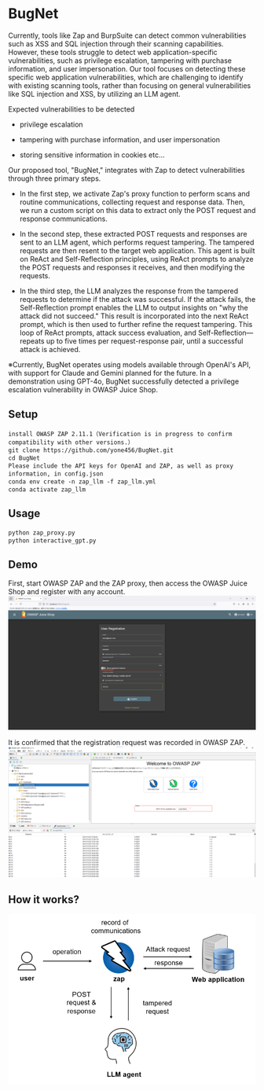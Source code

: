 # BugNet
Currently, tools like Zap and BurpSuite can detect common vulnerabilities such as XSS and SQL injection through their scanning capabilities. However, these tools struggle to detect web application-specific vulnerabilities, such as privilege escalation, tampering with purchase information, and user impersonation. Our tool focuses on detecting these specific web application vulnerabilities, which are challenging to identify with existing scanning tools, rather than focusing on general vulnerabilities like SQL injection and XSS, by utilizing an LLM agent.

Expected vulnerabilities to be detected

- privilege escalation

- tampering with purchase information, and user impersonation

- storing sensitive information in cookies  etc...

Our proposed tool, "BugNet," integrates with Zap to detect vulnerabilities through three primary steps. 

- In the first step, we activate Zap's proxy function to perform scans and routine communications, collecting request and response data. Then, we run a custom script on this data to extract only the POST request and response communications. 

- In the second step, these extracted POST requests and responses are sent to an LLM agent, which performs request tampering. The tampered requests are then resent to the target web application. This agent is built on ReAct and Self-Reflection principles, using ReAct prompts to analyze the POST requests and responses it receives, and then modifying the requests. 

- In the third step, the LLM analyzes the response from the tampered requests to determine if the attack was successful. If the attack fails, the Self-Reflection prompt enables the LLM to output insights on "why the attack did not succeed." This result is incorporated into the next ReAct prompt, which is then used to further refine the request tampering. This loop of ReAct prompts, attack success evaluation, and Self-Reflection—repeats up to five times per request-response pair, until a successful attack is achieved. 

※Currently, BugNet operates using models available through OpenAI's API, with support for Claude and Gemini planned for the future. In a demonstration using GPT-4o, BugNet successfully detected a privilege escalation vulnerability in OWASP Juice Shop. 

## Setup

```
install OWASP ZAP 2.11.1（Verification is in progress to confirm compatibility with other versions.）
git clone https://github.com/yone456/BugNet.git
cd BugNet
Please include the API keys for OpenAI and ZAP, as well as proxy information, in config.json
conda env create -n zap_llm -f zap_llm.yml
conda activate zap_llm
```

## Usage

```
python zap_proxy.py
python interactive_gpt.py
```

## Demo
First, start OWASP ZAP and the ZAP proxy, then access the OWASP Juice Shop and register with any account.
![](https://github.com/yone456/BugNet/blob/main/img/demo_log1.png)

It is confirmed that the registration request was recorded in OWASP ZAP.
![](https://github.com/yone456/BugNet/blob/main/img/demo_zap_log.png)

## How it works?
![](https://github.com/yone456/BugNet/blob/main/img/image_en.png)
